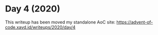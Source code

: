 # Day 4 (2020)

This writeup has been moved my standalone AoC site: https://advent-of-code.xavd.id/writeups/2020/day/4

